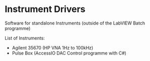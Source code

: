 # Instrument Drivers
Software for standalone Instruments (outside of the LabVIEW Batch programme)

List of Instruments:
- Agilent 35670 (HP VNA 1Hz to 100kHz)
- Pulse Box (AccessIO DAC Control programme with C#)
